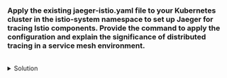 ### Apply the existing jaeger-istio.yaml file to your Kubernetes cluster in the istio-system namespace to set up Jaeger for tracing Istio components. Provide the command to apply the configuration and explain the significance of distributed tracing in a service mesh environment.


<br>
<details><summary>Solution</summary>
<br>

```plain 
kubectl apply -f jaeger-istio.yaml
```{{}}

OR

```plain 
kubectl apply -f https://raw.githubusercontent.com/istio/istio/release-1.22/samples/addons/jaeger.yaml
```{{}}

</details>

Link : [Jaeger Istio](https://istio.io/latest/docs/ops/integrations/jaeger/)